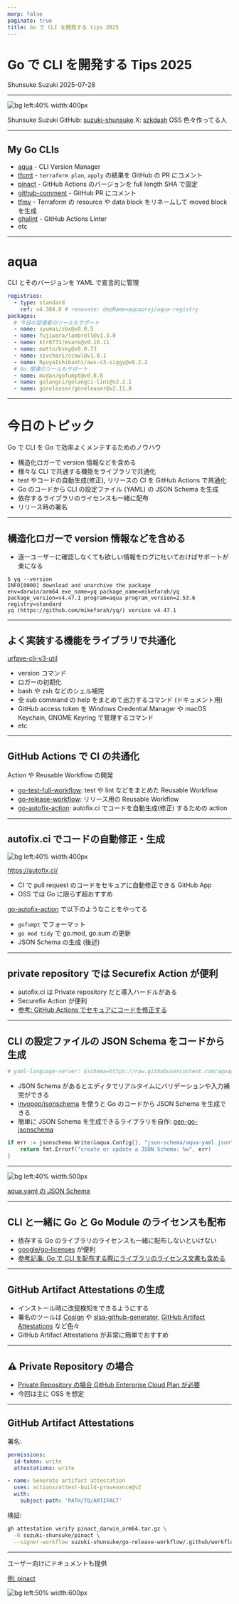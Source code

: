 ```yaml
---
marp: false
paginate: true
title: Go で CLI を開発する tips 2025
---
```


# Go で CLI を開発する Tips 2025

Shunsuke Suzuki
2025-07-28

<!--
それでは Go で CLI を開発する Tips 2025 というタイトルで発表させていただきます。よろしくお願いします。
-->

---

![bg left:40% width:400px](https://github.com/suzuki-shunsuke.png)

Shunsuke Suzuki
GitHub: [suzuki-shunsuke](https://github.com/suzuki-shunsuke)
X: [szkdash](https://x.com/szkdash)
OSS 色々作ってる人

<!--
最初に自己紹介ですが、私 趣味で様々な OSS を作っている、鈴木と申します。
-->

---

## My Go CLIs

- [aqua](https://aquaproj.github.io/) - CLI Version Manager
- [tfcmt](https://github.com/suzuki-shunsuke/tfcmt) - `terraform plan`, `apply` の結果を GitHub の PR にコメント
- [pinact](https://github.com/suzuki-shunsuke/pinact) - GitHub Actions のバージョンを full length SHA で固定
- [github-comment](https://github.com/suzuki-shunsuke/github-comment) - GitHub PR にコメント
- [tfmv](https://github.com/suzuki-shunsuke/tfmv) - Terraform の resource や data block をリネームして moved block を生成
- [ghalint](https://github.com/suzuki-shunsuke/ghalint) - GitHub Actions Linter
- etc

<!--
aqua や tfcmt, pinact など様々な CLI を Go で開発しています。
-->

---

# aqua

CLI とそのバージョンを YAML で宣言的に管理

```yaml
registries:
  - type: standard
    ref: v4.384.0 # renovate: depName=aquaproj/aqua-registry
packages:
  # 今日の登壇者のツールもサポート
  - name: syumai/sbx@v0.0.5
  - name: fujiwara/lambroll@v1.3.0
  - name: ktr0731/evans@v0.10.11
  - name: mattn/bsky@v0.0.73
  - name: sivchari/ccowl@v1.0.1
  - name: RyuyaIshibashi/aws-s3-siggy@v0.2.2
  # Go 関連のツールもサポート
  - name: mvdan/gofumpt@v0.8.0
  - name: golangci/golangci-lint@v2.2.1
  - name: goreleaser/goreleaser@v2.11.0
```

<!--
CLI Version Manager の aqua を使うと CLI とそのバージョンを YAML で宣言的に管理することができます。
今日の登壇者の方々のツールもサポートしていますし、 Go 関連のツールもサポートしているので Go で開発するうえでも便利です。
-->

---

# 今日のトピック

Go で CLI を Go で効率よくメンテするためのノウハウ

- 構造化ロガーで version 情報などを含める
- 様々な CLI で共通する機能をライブラリで共通化
- test やコードの自動生成(修正), リリースの CI を GitHub Actions で共通化
- Go のコードから CLI の設定ファイル (YAML) の JSON Schema を生成
- 依存するライブラリのライセンスも一緒に配布
- リリース時の署名

<!--
本日はこれまで自分が様々なツールを Go で開発する中で培ってきたノウハウを共有したいと思います。

様々な Go CLI のメンテするためのテクニック

- コードの共通化
  - 共有ライブラリの開発
  - GitHub Actions の action, reusable workflow の開発
- autofix.ci による自動修正
- CLI の設定ファイルの JSON Schema の自動生成
- Go や Go Module のライセンスの同梱
- リリース時の署名
-->

---

## 構造化ロガーで version 情報などを含める

- 逐一ユーザーに確認しなくても欲しい情報をログに吐いておけばサポートが楽になる

```console
$ yq --version
INFO[0000] download and unarchive the package            env=darwin/arm64 exe_name=yq package_name=mikefarah/yq package_version=v4.47.1 program=aqua program_version=2.53.6 registry=standard
yq (https://github.com/mikefarah/yq/) version v4.47.1
```

<!--
構造化ロガーを使ってログを出力し、ツールのバージョン情報などを含めると逐一ユーザーにバージョンを確認したりする必要がなくなり、サポートが楽になります。
-->

---

## よく実装する機能をライブラリで共通化

[urfave-cli-v3-util](https://github.com/suzuki-shunsuke/urfave-cli-v3-util)

- version コマンド
- ロガーの初期化
- bash や zsh などのシェル補完
- 全 sub command の help をまとめて出力するコマンド (ドキュメント用)
- GitHub access token を Windows Credential Manager や macOS Keychain, GNOME Keyring で管理するコマンド
- etc

<!--
次によく実装する機能はライブラリのような形で再利用できるようにしましょう。
再利用できるようにすることで継続的に品質を改善できます。
自分は様々な CLI を開発しているので、多くの CLI で共通して必要になる機能・設定はライブラリとして共通化しています。
例えば version command や logger の初期化、 shell completion, GitHub access token を secret manager で管理する機能などを共通化し、簡単に実装できるようにしています。
OSS ではありますが、自分用という感じに割り切って作っています。
-->

---

## GitHub Actions で CI の共通化

Action や Reusable Workflow の開発

- [go-test-full-workflow](https://github.com/suzuki-shunsuke/go-test-full-workflow): test や lint などをまとめた Reusable Workflow
- [go-release-workflow](https://github.com/suzuki-shunsuke/go-release-workflow): リリース用の Reusable Workflow
- [go-autofix-action](https://github.com/suzuki-shunsuke/go-autofix-action): autofix.ci でコードを自動生成(修正) するための action

<!--
CI に関しても GitHub Actions の reusable workflow や action を使って共通化し、簡単に実装できるようにしています。
-->

---

## autofix.ci でコードの自動修正・生成

![bg left:40% width:400px](https://autofix.ci/logo/logo.png)

https://autofix.ci/

- CI で pull request のコードをセキュアに自動修正できる GitHub App
- OSS では Go に限らず超おすすめ

[go-autofix-action](https://github.com/suzuki-shunsuke/go-autofix-action) で以下のようなことをやってる

- `gofumpt` でフォーマット
- `go mod tidy` で go.mod, go.sum の更新
- JSON Schema の生成 (後述)

<!--
autofix.ci を使うと fork からの PR であっても CI でセキュアにコードを修正できます。
自分の場合 gofumpt で自動フォーマットしたり、 go mod tidy で go.mod や go.sum を自動更新したり JSON Schema を自動生成したりしています。
-->

---

## private repository では Securefix Action が便利

- autofix.ci は Private repository だと導入ハードルがある
- Securefix Action が便利
- [参考: GitHub Actions でセキュアにコードを修正する](https://zenn.dev/shunsuke_suzuki/articles/securefix-action)

<!--
autofix.ci は Private repository だと金銭面や会社のポリシー的に多少導入ハードルがあると思います。
Securefix Action という自分が開発する OSS を使うと Private Repository でも autofix.ci 同様セキュアにコードを修正できます。
-->

---

## CLI の設定ファイルの JSON Schema をコードから生成

```yaml
# yaml-language-server: $schema=https://raw.githubusercontent.com/aquaproj/aqua/main/json-schema/aqua-yaml.json
```

- JSON Schema があるとエディタでリアルタイムにバリデーションや入力補完ができる
- [invopop/jsonschema](https://github.com/invopop/jsonschema) を使うと Go のコードから JSON Schema を生成できる
- 簡単に JSON Schema を生成できるライブラリを自作: [gen-go-jsonschema](https://github.com/suzuki-shunsuke/gen-go-jsonschema)

```go
if err := jsonschema.Write(&aqua.Config{}, "json-schema/aqua-yaml.json"); err != nil {
	return fmt.Errorf("create or update a JSON Schema: %w", err)
}
```

<!--
自分の CLI では設定ファイルに YAML を使うことが多いため、 JSON Schema を提供しています。
JSON Schema を使うことで設定ファイルのバリデーションができますし、 VSCode などのエディタではリアルタイムのバリデーションや入力補完が可能になります。
サードパーティのライブラリを使って Go のコードから JSON Schema を生成しています。
このライブラリをラップして 3 行で JSON Schema を生成するための薄いライブラリを自作しています。
-->

---

![bg left:40% width:500px](https://storage.googleapis.com/zenn-user-upload/54fba6db6fa4-20250709.png)

[aqua.yaml の JSON Schema](https://github.com/aquaproj/aqua/blob/main/json-schema/aqua-yaml.json)

<!--
これは aqua の設定ファイルの JSON Schema ですが、このように JSON Schema を生成してリポジトリにコミットしています。
-->

---

## CLI と一緒に Go と Go Module のライセンスも配布

- 依存する Go のライブラリのライセンスも一緒に配布しないといけない
- [google/go-licenses](https://github.com/google/go-licenses) が便利
- [参考記事: Go で CLI を配布する際にライブラリのライセンス文書も含める](https://zenn.dev/shunsuke_suzuki/articles/go-oss-licenses)

<!--
これはライブラリのライセンスにもよりますが、 Go でビルドしたバイナリを公開する場合、原則として依存する Go のライブラリのライセンスも配布しないといけません。
go-licenses というツールを使ってライセンスを生成し、バイナリと一緒に tarball や zip にして配布することでライセンス上の義務を果たすことができます。
詳細はブログに書いたのでそちらを参照してください。
-->

---

## GitHub Artifact Attestations の生成

- インストール時に改竄検知をできるようにする
- 署名のツールは [Cosign](https://github.com/sigstore/cosign) や [slsa-github-generator](https://github.com/slsa-framework/slsa-github-generator), [GitHub Artifact Attestations](https://docs.github.com/en/actions/how-tos/security-for-github-actions/using-artifact-attestations/using-artifact-attestations-to-establish-provenance-for-builds) など色々
- GitHub Artifact Attestations が非常に簡単でおすすめ

<!--
最後に、 Go CLI をリリースする際に GitHub Artiafct Attestations を生成しましょう。
インストール時に Attestation を検証することで、改竄を検証つすることができ、よりセキュアにインストールすることができます。
Cosign や slsa-github-generator など他にも色々ありますが、まずは GitHub Artifact Attestations が簡単なのでおすすめです。
-->

---

## :warning: Private Repository の場合

- [Private Repository の場合 GitHub Enterprise Cloud Plan が必要](https://docs.github.com/en/actions/how-tos/secure-your-work/use-artifact-attestations/use-artifact-attestations)
- 今回は主に OSS を想定

<!--
ただし、 Private repository だと GitHub Enterprise Cloud Plan が必要らしいです。
今回は主に OSS を想定しています。
-->

---

## GitHub Artifact Attestations

署名:

```yaml
permissions:
  id-token: write
  attestations: write
```

```yaml
- name: Generate artifact attestation
  uses: actions/attest-build-provenance@v2
  with:
    subject-path: 'PATH/TO/ARTIFACT'
```

検証:

```sh
gh attestation verify pinact_darwin_arm64.tar.gz \
  -R suzuki-shunsuke/pinact \
  --signer-workflow suzuki-shunsuke/go-release-workflow/.github/workflows/release.yaml
```

<!--
公式の action を実行するだけで attestation を生成することができ、 attestation の検証も GitHub CLI を使って簡単にできます。
-->

---

ユーザー向けにドキュメントも提供

[例: pinact](https://github.com/suzuki-shunsuke/pinact/blob/e49c91685b3d9dcb804ad52b57743f735f0fe3dd/INSTALL.md#verify-downloaded-assets-from-github-releases)

![bg left:50% width:600px](https://storage.googleapis.com/zenn-user-upload/8bc65675d930-20250709.png)

<!--
ただ attestation 生成してもユーザーに気づいて使ってもらわないと意味がないのでドキュメントにも記載するようにしています。
-->
